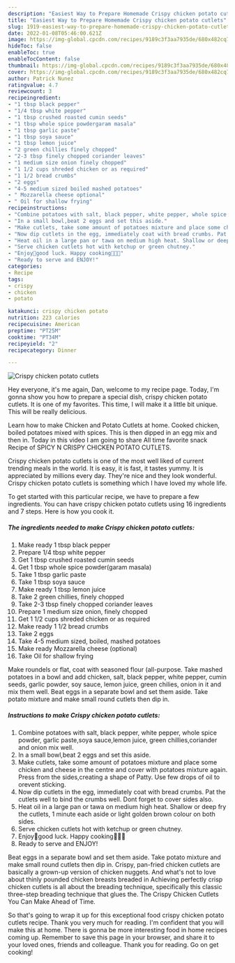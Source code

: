 ```yaml
---
description: "Easiest Way to Prepare Homemade Crispy chicken potato cutlets"
title: "Easiest Way to Prepare Homemade Crispy chicken potato cutlets"
slug: 1919-easiest-way-to-prepare-homemade-crispy-chicken-potato-cutlets
date: 2022-01-08T05:46:00.621Z
image: https://img-global.cpcdn.com/recipes/9189c3f3aa7935de/680x482cq70/crispy-chicken-potato-cutlets-recipe-main-photo.jpg
hideToc: false
enableToc: true
enableTocContent: false
thumbnail: https://img-global.cpcdn.com/recipes/9189c3f3aa7935de/680x482cq70/crispy-chicken-potato-cutlets-recipe-main-photo.jpg
cover: https://img-global.cpcdn.com/recipes/9189c3f3aa7935de/680x482cq70/crispy-chicken-potato-cutlets-recipe-main-photo.jpg
author: Patrick Nunez
ratingvalue: 4.7
reviewcount: 3
recipeingredient:
- "1 tbsp black pepper"
- "1/4 tbsp white pepper"
- "1 tbsp crushed roasted cumin seeds"
- "1 tbsp whole spice powdergaram masala"
- "1 tbsp garlic paste"
- "1 tbsp soya sauce"
- "1 tbsp lemon juice"
- "2 green chillies finely chopped"
- "2-3 tbsp finely chopped coriander leaves"
- "1 medium size onion finely chopped"
- "1 1/2 cups shreded chicken or as required"
- "1 1/2 bread crumbs"
- "2 eggs"
- "4-5 medium sized boiled mashed potatoes"
- " Mozzarella cheese optional"
- " Oil for shallow frying"
recipeinstructions:
- "Combine potatoes with salt, black pepper, white pepper, whole spice powder, garlic paste,soya sauce,lemon juice, green chillies,coriander and onion mix well."
- "In a small bowl,beat 2 eggs and set this aside."
- "Make cutlets, take some amount of potatoes mixture and place some chicken and cheese in the centre and cover with potatoes mixture again. Press from the sides,creating a shape of Patty. Use few drops of oil to orevent sticking."
- "Now dip cutlets in the egg, immediately coat with bread crumbs. Pat the cutlets well to bind the crumbs well. Dont forget to cover sides also."
- "Heat oil in a large pan or tawa on medium high heat. Shallow or deep fry the cutlets, 1 minute each aside or light golden brown colour on both sides."
- "Serve chicken cutlets hot with ketchup or green chutney."
- "Enjoy🙂good luck. Happy cooking👩‍🍳😇"
- "Ready to serve and ENJOY!"
categories:
- Recipe
tags:
- crispy
- chicken
- potato

katakunci: crispy chicken potato 
nutrition: 223 calories
recipecuisine: American
preptime: "PT25M"
cooktime: "PT34M"
recipeyield: "2"
recipecategory: Dinner

---
```



![Crispy chicken potato cutlets](https://img-global.cpcdn.com/recipes/9189c3f3aa7935de/680x482cq70/crispy-chicken-potato-cutlets-recipe-main-photo.jpg)

Hey everyone, it's me again, Dan, welcome to my recipe page. Today, I'm gonna show you how to prepare a special dish, crispy chicken potato cutlets. It is one of my favorites. This time, I will make it a little bit unique. This will be really delicious.

Learn how to make Chicken and Potato Cutlets at home. Cooked chicken, boiled potatoes mixed with spices. This is then dipped in an egg mix and then in. Today in this video I am going to share All time favorite snack Recipe of SPICY N CRISPY CHICKEN POTATO CUTLETS.

Crispy chicken potato cutlets is one of the most well liked of current trending meals in the world. It is easy, it is fast, it tastes yummy. It is appreciated by millions every day. They're nice and they look wonderful. Crispy chicken potato cutlets is something which I have loved my whole life.


To get started with this particular recipe, we have to prepare a few ingredients. You can have crispy chicken potato cutlets using 16 ingredients and 7 steps. Here is how you cook it.

<!--inarticleads1-->

##### The ingredients needed to make Crispy chicken potato cutlets:

1. Make ready 1 tbsp black pepper
1. Prepare 1/4 tbsp white pepper
1. Get 1 tbsp crushed roasted cumin seeds
1. Get 1 tbsp whole spice powder(garam masala)
1. Take 1 tbsp garlic paste
1. Take 1 tbsp soya sauce
1. Make ready 1 tbsp lemon juice
1. Take 2 green chillies, finely chopped
1. Take 2-3 tbsp finely chopped coriander leaves
1. Prepare 1 medium size onion, finely chopped
1. Get 1 1/2 cups shreded chicken or as required
1. Make ready 1 1/2 bread crumbs
1. Take 2 eggs
1. Take 4-5 medium sized, boiled, mashed potatoes
1. Make ready  Mozzarella cheese (optional)
1. Take  Oil for shallow frying


Make roundels or flat, coat with seasoned flour (all-purpose. Take mashed potatoes in a bowl and add chicken, salt, black pepper, white pepper, cumin seeds, garlic powder, soy sauce, lemon juice, green chilies, onion in it and mix them well. Beat eggs in a separate bowl and set them aside. Take potato mixture and make small round cutlets then dip in. 

<!--inarticleads2-->

##### Instructions to make Crispy chicken potato cutlets:

1. Combine potatoes with salt, black pepper, white pepper, whole spice powder, garlic paste,soya sauce,lemon juice, green chillies,coriander and onion mix well.
1. In a small bowl,beat 2 eggs and set this aside.
1. Make cutlets, take some amount of potatoes mixture and place some chicken and cheese in the centre and cover with potatoes mixture again. Press from the sides,creating a shape of Patty. Use few drops of oil to orevent sticking.
1. Now dip cutlets in the egg, immediately coat with bread crumbs. Pat the cutlets well to bind the crumbs well. Dont forget to cover sides also.
1. Heat oil in a large pan or tawa on medium high heat. Shallow or deep fry the cutlets, 1 minute each aside or light golden brown colour on both sides.
1. Serve chicken cutlets hot with ketchup or green chutney.
1. Enjoy🙂good luck. Happy cooking👩‍🍳😇
1. Ready to serve and ENJOY!

Beat eggs in a separate bowl and set them aside. Take potato mixture and make small round cutlets then dip in. Crispy, pan-fried chicken cutlets are basically a grown-up version of chicken nuggets. And what&#39;s not to love about thinly pounded chicken breasts breaded in Achieving perfectly crisp chicken cutlets is all about the breading technique, specifically this classic three-step breading technique that glues the. The Crispy Chicken Cutlets You Can Make Ahead of Time. 

So that's going to wrap it up for this exceptional food crispy chicken potato cutlets recipe. Thank you very much for reading. I'm confident that you will make this at home. There is gonna be more interesting food in home recipes coming up. Remember to save this page in your browser, and share it to your loved ones, friends and colleague. Thank you for reading. Go on get cooking!
